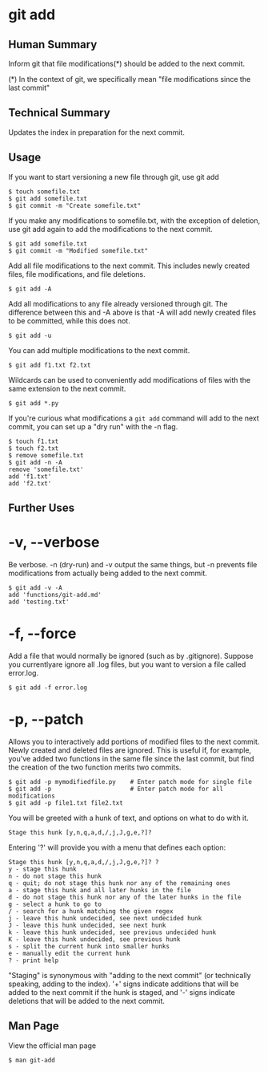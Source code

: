 git add
=======

Human Summary
-------------
Inform git that file modifications(*) should be added to the next commit.

(*) In the context of git, we specifically mean "file modifications since the
last commit"


Technical Summary
-----------------
Updates the index in preparation for the next commit.

Usage
-----

If you want to start versioning a new file through git, use git add 

    $ touch somefile.txt
    $ git add somefile.txt
    $ git commit -m "Create somefile.txt"

If you make any modifications to somefile.txt, with the exception of deletion,
use git add again to add the modifications to the next commit.

    $ git add somefile.txt
    $ git commit -m "Modified somefile.txt"

Add all file modifications to the next commit. This includes newly created
files, file modifications, and file deletions.

    $ git add -A

Add all modifications to any file already versioned through git. The difference
between this and -A above is that -A will add newly created files to be
committed, while this does not.

    $ git add -u

You can add multiple modifications to the next commit.

    $ git add f1.txt f2.txt

Wildcards can be used to conveniently add modifications of files with the same
extension to the next commit.

    $ git add *.py

If you're curious what modifications a `git add` command will add to the next
commit, you can set up a "dry run" with the -n flag.

    $ touch f1.txt
    $ touch f2.txt
    $ remove somefile.txt
    $ git add -n -A
    remove 'somefile.txt'
    add 'f1.txt'
    add 'f2.txt'
    

Further Uses
------------

# -v, --verbose

Be verbose. -n (dry-run) and -v output the same things, but -n prevents file
modifications from actually being added to the next commit.

    $ git add -v -A
    add 'functions/git-add.md'
    add 'testing.txt'

# -f, --force

Add a file that would normally be ignored (such as by .gitignore). Suppose you
currentlyare ignore all .log files, but you want to version a file called
error.log.

    $ git add -f error.log

# -p, --patch

Allows you to interactively add portions of modified files to the next commit.
Newly created and deleted files are ignored. This is useful if, for example,
you've added two functions in the same file since the last commit, but find the
creation of the two function merits two commits.

    $ git add -p mymodifiedfile.py    # Enter patch mode for single file
    $ git add -p                      # Enter patch mode for all modifications
    $ git add -p file1.txt file2.txt  
    
You will be greeted with a hunk of text, and options on what to do with it.

    Stage this hunk [y,n,q,a,d,/,j,J,g,e,?]?

Entering '?' will provide you with a menu that defines each option:

    Stage this hunk [y,n,q,a,d,/,j,J,g,e,?]? ?
    y - stage this hunk
    n - do not stage this hunk
    q - quit; do not stage this hunk nor any of the remaining ones
    a - stage this hunk and all later hunks in the file
    d - do not stage this hunk nor any of the later hunks in the file
    g - select a hunk to go to
    / - search for a hunk matching the given regex
    j - leave this hunk undecided, see next undecided hunk
    J - leave this hunk undecided, see next hunk
    k - leave this hunk undecided, see previous undecided hunk
    K - leave this hunk undecided, see previous hunk
    s - split the current hunk into smaller hunks
    e - manually edit the current hunk
    ? - print help


"Staging" is synonymous with "adding to the next commit" (or technically
speaking, adding to the index). '+' signs indicate additions that will be added
to the next commit if the hunk is staged, and '-' signs indicate deletions that
will be added to the next commit.

Man Page
--------

View the official man page
    
    $ man git-add
